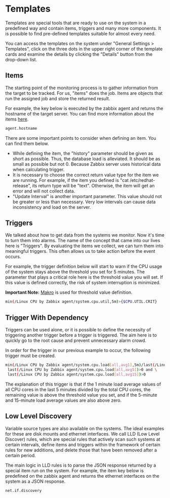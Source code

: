 # Templates

Templates are special tools that are ready to use on the system in a predefined way and contain items, triggers and many more components. It is possible to find pre-defined templates suitable for almost every need.

You can access the templates on the system under "General Settings > Templates", click on the three dots in the upper right corner of the template cards and examine the details by clicking the "Details" button from the drop-down list.

## Items

The starting point of the monitoring process is to gather information from the target to be tracked. For us, "items" does the job. Items are objects that run the assigned job and store the returned result.

For example, the key below is executed by the zabbix agent and returns the hostname of the target server. You can find more information about the items [here](https://www.zabbix.com/documentation/2.2/en/manual/config/items/itemtypes).

```bash
agent.hostname
```

There are some important points to consider when defining an item. You can find them below.

* While defining the item, the "history" parameter should be given as short as possible. Thus, the database load is alleviated. It should be as small as possible but not 0. Because Zabbix server uses historical data when calculating trigger.
* It is necessary to choose the correct return value type for the item we are running. For example, if the item you defined is "cat /etc/redhat-release", its return type will be "text". Otherwise, the item will get an error and will not collect data.
* "Update Interval" is another important parameter. This value should not be greater or less than necessary. Very low intervals can cause data inconsistency and load on the server.

## Triggers

We talked about how to get data from the systems we monitor. Now it's time to turn them into alarms. The name of the concept that came into our lives here is "Triggers". By evaluating the items we collect, we can turn them into meaningful triggers. This often allows us to take action before the event occurs.

For example, the trigger definition below will start to warn if the CPU usage of the system stays above the threshold you set for 5 minutes. The parameter that plays a critical role here is the threshold value you will set. If this value is defined correctly, the risk of system interruption is minimized.

__Important Note:__ [Makro](../macros) is used for threshold value definition.

```bash
min(/Linux CPU by Zabbix agent/system.cpu.util,5m)>{$CPU.UTIL.CRIT}
```

## Trigger With Dependency

Triggers can be used alone, or it is possible to define the necessity of triggering another trigger before a trigger is triggered. The aim here is to quickly go to the root cause and prevent unnecessary alarm crowd.

In order for the trigger in our previous example to occur, the following trigger must be created.

```bash
min(/Linux CPU by Zabbix agent/system.cpu.load[all,avg1],5m)/last(/Linux CPU by Zabbix agent/system.cpu.num)>{$LOAD_AVG_PER_CPU.MAX.WARN} and \
 last(/Linux CPU by Zabbix agent/system.cpu.load[all,avg5])>0 and \
 last(/Linux CPU by Zabbix agent/system.cpu.load[all,avg15])>0
```

The explanation of this trigger is that if the 1 minute load average values of all CPU cores in the last 5 minutes divided by the total CPU cores, the remaining value is above the threshold value you set, and if the 5-minute and 15-minute load average values are also above zero.

## Low Level Discovery

Variable source types are also available on the systems. The ideal examples for these are disk mounts and ethernet interfaces. We call LLD (Low Level Discover) rules, which are special rules that actively scan such systems at certain intervals, define items and triggers within the framework of certain rules for new additions, and delete those that have been removed after a certain period.

The main logic in LLD rules is to parse the JSON response returned by a special item run on the system. For example, the item key below is predefined on the zabbix agent and returns the ethernet interfaces on the system as a JSON response.

```bash
net.if.discovery
```
